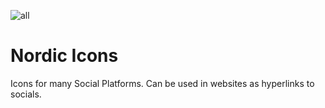 ![all](https://user-images.githubusercontent.com/122183931/227810353-15b75e12-df2a-4b48-977c-e6168713b4c1.png)
# Nordic Icons
Icons for many Social Platforms. Can be used in websites as hyperlinks to socials.
